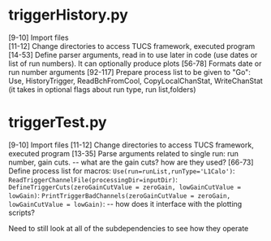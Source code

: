 # triggerHistory.py

[9-10] Import files  
[11-12] Change directories to access TUCS framework, executed program
[14-53] Define parser arguments, read in to use later in code (use dates or list of run numbers). It can optionally produce plots 
[56-78] Formats date or run number arguments
[92-117] Prepare process list to be given to "Go": Use, HistoryTrigger, ReadBchFromCool, CopyLocalChanStat, WriteChanStat (it takes in optional flags about run type, run list,folders) 

# triggerTest.py
[9-10] Import files
[11-12] Change directories to access TUCS framework, executed program
[13-35] Parse arguments related to single run: run number, gain cuts. 
      -- what are the gain cuts? how are they used?
[66-73] Define process list for macros:
`Use(run=runList,runType='L1Calo')`:
`ReadTriggerChannelFile(processingDir=inputDir)`:
`DefineTriggerCuts(zeroGainCutValue = zeroGain, lowGainCutValue = lowGain)`:
`PrintTriggerBadChannels(zeroGainCutValue = zeroGain, lowGainCutValue = lowGain)`:
-- how does it interface with the plotting scripts?

Need to still look at all of the subdependencies to see how they operate

